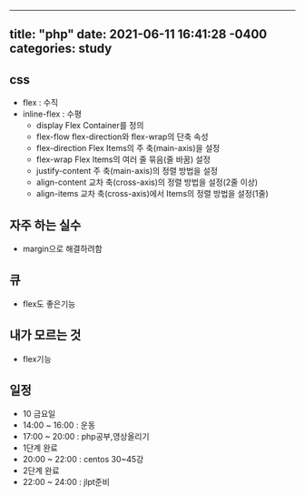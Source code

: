   ---
title: "php"
date: 2021-06-11 16:41:28 -0400
categories: study
---
  ## css
  - flex : 수직
  - inline-flex : 수평
    - display	Flex Container를 정의
    - flex-flow	flex-direction와 flex-wrap의 단축 속성
    - flex-direction	Flex Items의 주 축(main-axis)을 설정
    - flex-wrap	Flex Items의 여러 줄 묶음(줄 바꿈) 설정
    - justify-content	주 축(main-axis)의 정렬 방법을 설정
    - align-content	교차 축(cross-axis)의 정렬 방법을 설정(2줄 이상)
    - align-items	교차 축(cross-axis)에서 Items의 정렬 방법을 설정(1줄)
## 자주 하는 실수
  - margin으로 해결하려함
## 큐
  - flex도 좋은기능
## 내가 모르는 것
  - flex기능
  
## 일정
 - 10 금요일
  - 14:00 ~ 16:00 : 운동
  - 17:00 ~ 20:00 : php공부,영상올리기
  - 1단계 완료
  - 20:00 ~ 22:00 : centos 30~45강  
  - 2단계 완료
  - 22:00 ~ 24:00 : jlpt준비
 
